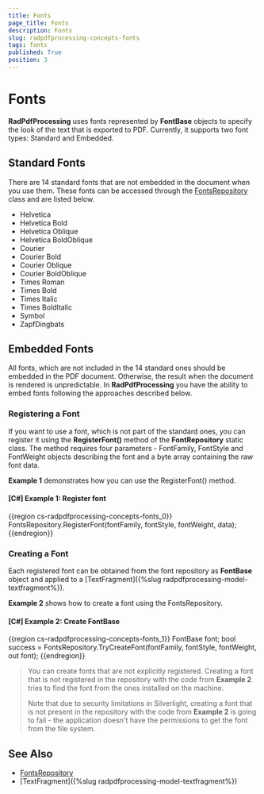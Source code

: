 ```yaml
---
title: Fonts
page_title: Fonts
description: Fonts
slug: radpdfprocessing-concepts-fonts
tags: fonts
published: True
position: 3
---
```


# Fonts



__RadPdfProcessing__ uses fonts represented by __FontBase__ objects to specify the look of the text that is exported to PDF. Currently, it supports two font types: Standard and Embedded.
      

## Standard Fonts
There are 14 standard fonts that are not embedded in the document when you use them. These fonts can be accessed through the [FontsRepository](http://docs.telerik.com/devtools/document-processing/api/html/T_Telerik_Windows_Documents_Fixed_Model_Fonts_FontsRepository.htm) class and are listed below.

        

* Helvetica
* Helvetica Bold
* Helvetica Oblique
* Helvetica BoldOblique
* Courier
* Courier Bold
* Courier Oblique
* Courier BoldOblique
* Times Roman
* Times Bold
* Times Italic
* Times BoldItalic
* Symbol
* ZapfDingbats

## Embedded Fonts

All fonts, which are not included in the 14 standard ones should be embedded in the PDF document. Otherwise, the result when the document is rendered is unpredictable. In __RadPdfProcessing__ you have the ability to embed fonts following the approaches described below.
        

### Registering a Font

If you want to use a font, which is not part of the standard ones, you can register it using the __RegisterFont()__ method of the __FontRepository__ static class. The method requires four parameters - FontFamily, FontStyle and FontWeight objects describing the font and a byte array containing the raw font data.
            

__Example 1__ demonstrates how you can use the RegisterFont() method.
            

#### __[C#] Example 1: Register font__

{{region cs-radpdfprocessing-concepts-fonts_0}}
	FontsRepository.RegisterFont(fontFamily, fontStyle, fontWeight, data);
{{endregion}}



### Creating a Font

Each registered font can be obtained from the font repository as __FontBase__ object and applied to a [TextFragment]({%slug radpdfprocessing-model-textfragment%}).
            

__Example 2__ shows how to create a font using the FontsRepository.
            

#### __[C#] Example 2: Create FontBase__

{{region cs-radpdfprocessing-concepts-fonts_1}}
	FontBase font;
	bool success = FontsRepository.TryCreateFont(fontFamily, fontStyle, fontWeight, out font);
{{endregion}}


>You can create fonts that are not explicitly registered. Creating a font that is not registered in the repository with the code from __Example 2__ tries to find the font from the ones installed on the machine. 
>
>Note that due to security limitations in Silverlight, creating a font that is not present in the repository with the code from __Example 2__ is going to fail - the application doesn't have the permissions to get the font from the file system.



## See Also
 * [FontsRepository](http://docs.telerik.com/devtools/document-processing/api/html/T_Telerik_Windows_Documents_Fixed_Model_Fonts_FontsRepository.htm)
 * [TextFragment]({%slug radpdfprocessing-model-textfragment%})

